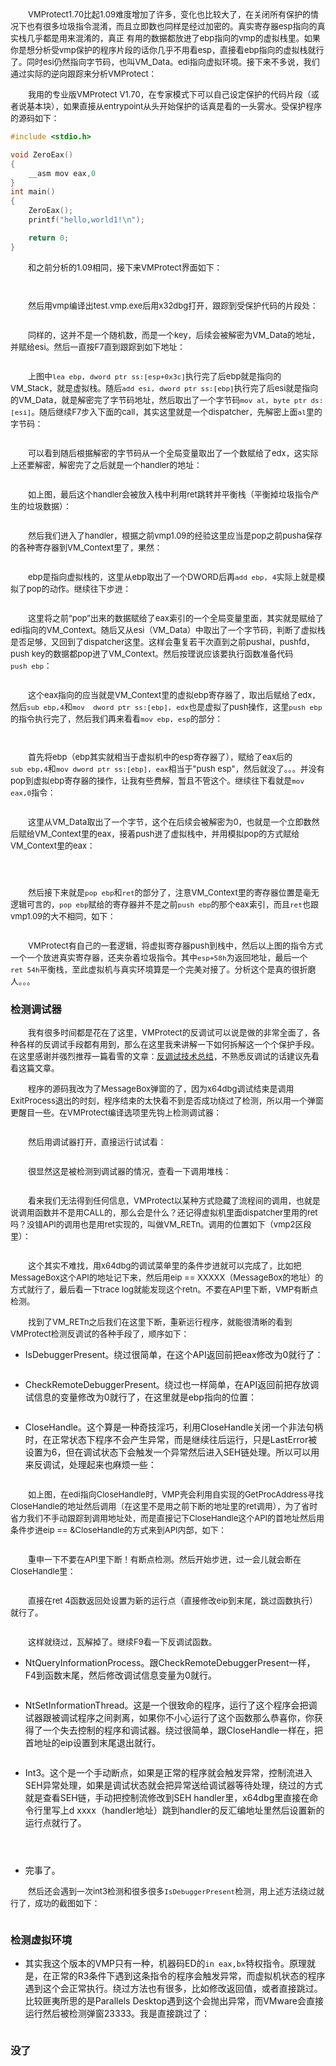 &emsp;&emsp;<font size=2>VMProtect1.70比起1.09难度增加了许多，变化也比较大了，在关闭所有保护的情况下也有很多垃圾指令混淆，而且立即数也同样是经过加密的。真实寄存器esp指向的真实栈几乎都是用来混淆的，真正 有用的数据都放进了ebp指向的vmp的虚拟栈里。如果你是想分析受vmp保护的程序片段的话你几乎不用看esp，直接看ebp指向的虚拟栈就行了。同时esi仍然指向字节码，也叫VM_Data。edi指向虚拟环境。接下来不多说，我们通过实际的逆向跟踪来分析VMProtect：</font></br>

&emsp;&emsp;<font size=2>我用的专业版VMProtect V1.70，在专家模式下可以自己设定保护的代码片段（或者说基本块），如果直接从entrypoint从头开始保护的话真是看的一头雾水。受保护程序的源码如下：</font></br>

```C
#include <stdio.h>

void ZeroEax()
{
    __asm mov eax,0
}
int main()
{
    ZeroEax();
    printf("hello,world1!\n");

    return 0;
}
```

&emsp;&emsp;<font size=2>和之前分析的1.09相同，接下来VMProtect界面如下：</font></br>

![]()

![]()

&emsp;&emsp;<font size=2>然后用vmp编译出test.vmp.exe后用x32dbg打开，跟踪到受保护代码的片段处：</font></br>

![]()

&emsp;&emsp;<font size=2>同样的，这并不是一个随机数，而是一个key，后续会被解密为VM_Data的地址，并赋给esi。然后一直按F7直到跟踪到如下地址：</font></br>

![]()

&emsp;&emsp;<font size=2>上图中`lea ebp, dword ptr ss:[esp+0x3c]`执行完了后ebp就是指向的VM_Stack，就是虚拟栈。随后`add esi, dword ptr ss:[ebp]`执行完了后esi就是指向的VM_Data，就是解密完了字节码地址，然后取出了一个字节码`mov al, byte ptr ds:[esi]`。随后继续F7步入下面的call，其实这里就是一个dispatcher，先解密上面`al`里的字节码：</font></br>

![]()

&emsp;&emsp;<font size=2>可以看到随后根据解密的字节码从一个全局变量取出了一个数赋给了edx，这实际上还要解密，解密完了之后就是一个handler的地址：</font></br>

![]()

&emsp;&emsp;<font size=2>如上图，最后这个handler会被放入栈中利用ret跳转并平衡栈（平衡掉垃圾指令产生的垃圾数据）：</font></br>

![]()

&emsp;&emsp;<font size=2>然后我们进入了handler，根据之前vmp1.09的经验这里应当是pop之前pusha保存的各种寄存器到VM_Context里了，果然：</font></br>

![]()

&emsp;&emsp;<font size=2>ebp是指向虚拟栈的，这里从ebp取出了一个DWORD后再`add ebp, 4`实际上就是模拟了pop的动作。继续往下步进：</font></br>

![]()

&emsp;&emsp;<font size=2>这里将之前“pop”出来的数据赋给了eax索引的一个全局变量里面，其实就是赋给了edi指向的VM_Context。随后又从esi（VM_Data）中取出了一个字节码，判断了虚拟栈是否足够，又回到了dispatcher这里。这样会重复若干次直到之前pushal，pushfd，push key的数据都pop进了VM_Context。然后按理说应该要执行函数准备代码`push ebp`：</font></br>

![]()

&emsp;&emsp;<font size=2>这个eax指向的应当就是VM_Context里的虚拟ebp寄存器了，取出后赋给了edx，然后`sub ebp,4`和`mov  dword ptr ss:[ebp], edx`也是虚拟了push操作，这里`push ebp`的指令执行完了，然后我们再来看看`mov ebp, esp`的部分：</font></br>

![]()

![]()

&emsp;&emsp;<font size=2>首先将ebp（ebp其实就相当于虚拟机中的esp寄存器了），赋给了eax后的`sub ebp,4`和`mov dword ptr ss:[ebp], eax`相当于"push esp"，然后就没了。。。并没有pop到虚拟ebp寄存器的操作，让我有些费解，暂且不管这个。继续往下看就是`mov eax,0`指令：</font></br>

![]()

&emsp;&emsp;<font size=2>这里从VM_Data取出了一个字节，这个在后续会被解密为0，也就是一个立即数然后赋给VM_Context里的eax，接着push进了虚拟栈中，并用模拟pop的方式赋给VM_Context里的eax：</font></br>

![]()

![]()

![]()

&emsp;&emsp;<font size=2>然后接下来就是`pop ebp`和`ret`的部分了，注意VM_Context里的寄存器位置是毫无逻辑可言的，`pop ebp`赋给的寄存器并不是之前`push ebp`的那个eax索引，而且`ret`也跟vmp1.09的大不相同，如下：</font></br>

![]()

&emsp;&emsp;<font size=2>VMProtect有自己的一套逻辑，将虚拟寄存器push到栈中，然后以上图的指令方式一个一个放进真实寄存器，还夹杂着垃圾指令。其中`esp+58h`为返回地址，最后一个`ret 54h`平衡栈，至此虚拟机与真实环境算是一个完美对接了。分析这个是真的很折磨人。。。</font></br>

### 检测调试器

&emsp;&emsp;<font size=2>我有很多时间都是花在了这里，VMProtect的反调试可以说是做的非常全面了，各种各样的反调试手段都有用到，那么在这里我来讲解一下如何拆解这一个个保护手段。在这里感谢并强烈推荐一篇看雪的文章：[反调试技术总结](https://bbs.pediy.com/thread-225740.htm)，不熟悉反调试的话建议先看看这篇文章。</font></br>

&emsp;&emsp;<font size=2>程序的源码我改为了MessageBox弹窗的了，因为x64dbg调试结束是调用ExitProcess退出的时刻，程序结束的太快看不到是否成功绕过了检测，所以用一个弹窗更醒目一些。在VMProtect编译选项里先钩上检测调试器：</font></br>

![]()

&emsp;&emsp;<font size=2>然后用调试器打开，直接运行试试看：</font></br>

![]()

&emsp;&emsp;<font size=2>很显然这是被检测到调试器的情况，查看一下调用堆栈：</font></br>

![]()

&emsp;&emsp;<font size=2>看来我们无法得到任何信息，VMProtect以某种方式隐藏了流程间的调用，也就是说调用函数并不是用CALL的，那么会是什么？还记得虚拟机里面dispatcher里用的ret吗？没错API的调用也是用ret实现的，叫做VM_RETn。调用的位置如下（vmp2区段里）：</font></br>

![]()

&emsp;&emsp;<font size=2>这个其实不难找，用x64dbg的调试菜单里的条件步进就可以完成了，比如把MessageBox这个API的地址记下来，然后用eip == XXXXX（MessageBox的地址）的方式就行了，最后看一下trace log就能发现这个retn。不要在API里下断，VMP有断点检测。</font></br>

&emsp;&emsp;<font size=2>找到了VM_RETn之后我们在这里下断，重新运行程序，就能很清晰的看到VMProtect检测反调试的各种手段了，顺序如下：</font></br>

- IsDebuggerPresent。绕过很简单，在这个API返回前把eax修改为0就行了：

![]()

- CheckRemoteDebuggerPresent。绕过也一样简单，在API返回前把存放调试信息的变量修改为0就行了，在这里就是ebp指向的位置：

![]()

- CloseHandle。这个算是一种奇技淫巧，利用CloseHandle关闭一个非法句柄时，在正常状态下程序不会产生异常，而是继续往后运行，只是LastError被设置为6，但在调试状态下会触发一个异常然后进入SEH链处理。所以可以用来反调试，处理起来也麻烦一些：

![]()

&emsp;&emsp;<font size=2>如上图，在edi指向CloseHandle时，VMP壳会利用自实现的GetProcAddress寻找CloseHandle的地址然后调用（在这里不是用之前下断的地址里的ret调用），为了省时省力我们不手动跟踪到调用地址处，而是直接记下CloseHandle这个API的首地址然后用条件步进eip == &CloseHandle的方式来到API内部，如下：</font></br>

![]()

&emsp;&emsp;<font size=2>重申一下不要在API里下断！有断点检测。然后开始步进，过一会儿就会断在CloseHandle里：</font></br>

![]()

&emsp;&emsp;<font size=2>直接在ret 4函数返回处设置为新的运行点（直接修改eip到末尾，跳过函数执行）就行了。</font></br>

![]()

&emsp;&emsp;<font size=2>这样就绕过，瓦解掉了。继续F9看一下反调试函数。</font></br>

- NtQueryInformationProcess。跟CheckRemoteDebuggerPresent一样，F4到函数末尾，然后修改调试信息变量为0就行。

![]()

- NtSetInformationThread。这是一个很致命的程序，运行了这个程序会把调试器跟被调试程序之间剥离，如果你不小心运行了这个函数那么恭喜你，你获得了一个失去控制的程序和调试器。绕过很简单，跟CloseHandle一样在，把首地址的eip设置到末尾退出就行。

![]()

- Int3。这个是一个手动断点，如果是正常的程序就会触发异常，控制流进入SEH异常处理，如果是调试状态就会把异常送给调试器等待处理，绕过的方式就是查看SEH链，手动把控制流修改到SEH handler里，x64dbg里直接在命令行里写上d xxxx（handler地址）跳到handler的反汇编地址里然后设置新的运行点就行了。

![]()

![]()

![]()

- 完事了。

&emsp;&emsp;<font size=2>然后还会遇到一次int3检测和很多很多`IsDebuggerPresent`检测，用上述方法绕过就行了，成功的截图如下：</font></br>

![]()

### 检测虚拟环境

- 其实我这个版本的VMP只有一种，机器码ED的`in eax,bx`特权指令。原理就是，在正常的R3条件下遇到这条指令的程序会触发异常，而虚拟机状态的程序遇到这个会正常执行。绕过方法也有很多，比如修改返回值，或者直接跳过。比较匪夷所思的是Parallels Desktop遇到这个会抛出异常，而VMware会直接运行然后被检测弹窗23333。我是直接跳过了：

![]()

### 没了